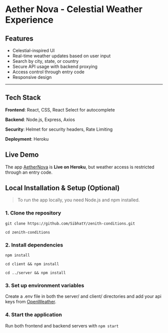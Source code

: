 # Aether Nova - Celestial Weather Experience

## Features
- Celestial-inspired UI
- Real-time weather updates based on user input
- Search by city, state, or country
- Secure API usage with backend proxying
- Access control through entry code
- Responsive design

---

## Tech Stack
**Frontend**: React, CSS, React Select for autocomplete

**Backend**: Node.js, Express, Axios

**Security**: Helmet for security headers, Rate Limiting

**Deployment**: Heroku

## Live Demo
The app [AetherNova](https://aethernova.cloud/) is **Live on Heroku**, but weather access is restricted through an entry code.

## Local Installation & Setup (Optional)

> To run the app locally, you need Node.js and npm installed.

### **1. Clone the repository**
```git clone https://github.com/SibhatY/zenith-conditions.git```

```cd zenith-conditions```

### **2. Install dependencies**
```npm install```

```cd client && npm install```

```cd ../server && npm install```

### **3. Set up environment variables**
Create a .env file in both the server/ and client/ directories and add your api keys from [OpenWeather](https://openweathermap.org/).

### **4. Start the application**
Run both frontend and backend servers with ```npm start```

